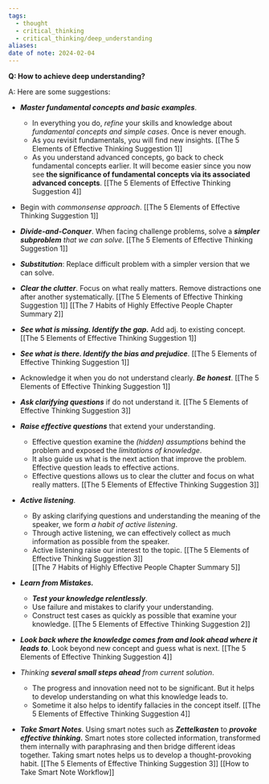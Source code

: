 ```yaml
---
tags:
  - thought
  - critical_thinking
  - critical_thinking/deep_understanding
aliases: 
date of note: 2024-02-04
---
```

**Q: How to achieve deep understanding?**

A:  Here are some suggestions:
- ***Master fundamental concepts and basic examples***. 
	- In everything you do, *refine* your skills and knowledge about *fundamental concepts and simple cases*. Once is never enough. 
	- As you revisit fundamentals, you will find new insights. [[The 5 Elements of Effective Thinking Suggestion 1]] 
	- As you understand advanced concepts, go back to check fundamental concepts earlier. It will become easier since you now see **the significance of fundamental concepts via its associated advanced concepts**. [[The 5 Elements of Effective Thinking Suggestion 4]]
  
- Begin with *commonsense approach*.  [[The 5 Elements of Effective Thinking Suggestion 1]]
  
- ***Divide-and-Conquer***. When facing challenge problems, solve a ***simpler subproblem** that we can solve*.  [[The 5 Elements of Effective Thinking Suggestion 1]]
  
- ***Substitution***: Replace difficult problem with a simpler version that we can solve.

- ***Clear the clutter***. Focus on what really matters. Remove distractions one after another systematically. 
  [[The 5 Elements of Effective Thinking Suggestion 1]]
   [[The 7 Habits of Highly Effective People Chapter Summary 2]] 
  
- ***See what is missing. Identify the gap.*** Add adj. to existing concept.  [[The 5 Elements of Effective Thinking Suggestion 1]]
  
- ***See what is there. Identify the bias and prejudice***.  [[The 5 Elements of Effective Thinking Suggestion 1]]
  
- Acknowledge it when you do not understand clearly. ***Be honest***.  [[The 5 Elements of Effective Thinking Suggestion 1]]
  
- ***Ask clarifying questions*** if do not understand it.  [[The 5 Elements of Effective Thinking Suggestion 3]]
  
- ***Raise effective questions*** that extend your understanding.
	- Effective question examine the *(hidden) assumptions* behind the problem and exposed the *limitations of knowledge*. 
	- It also guide us what is the next action that improve the problem. Effective question leads to effective actions. 
	- Effective questions allows us to clear the clutter and focus on what really matters.
[[The 5 Elements of Effective Thinking Suggestion 3]]
  
- ***Active listening***. 
	- By asking clarifying questions and understanding the meaning of the speaker, we form *a habit of active listening*. 
	- Through active listening, we can effectively collect as much information as possible from the speaker.  
	- Active listening raise our interest to the topic. 
  [[The 5 Elements of Effective Thinking Suggestion 3]]  
  [[The 7 Habits of Highly Effective People Chapter Summary 5]]
  
- ***Learn from Mistakes.*** 
	- ***Test your knowledge relentlessly***. 
	- Use failure and mistakes to clarify your understanding.
	- Construct test cases as quickly as possible that examine your knowledge.
[[The 5 Elements of Effective Thinking Suggestion 2]]

- ***Look back where the knowledge comes from and look ahead where it leads to***.  Look beyond new concept and guess what is next. [[The 5 Elements of Effective Thinking Suggestion 4]]
  
- *Thinking **several small steps ahead** from current solution*. 
	- The progress and innovation need not to be significant. But it helps to develop understanding on what this knowledge leads to. 
	- Sometime it also helps to identify fallacies in the concept itself. 
  [[The 5 Elements of Effective Thinking Suggestion 4]]
  
- ***Take Smart Notes***.  Using smart notes such as ***Zettelkasten*** to ***provoke effective thinking.*** Smart notes store collected information, transformed them internally with paraphrasing and then bridge different ideas together.  Taking smart notes helps us to develop a thought-provoking habit.
  [[The 5 Elements of Effective Thinking Suggestion 3]]
  [[How to Take Smart Note Workflow]]


